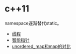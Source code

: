 # c++11

namespace逐渐替代static。

* [线程](thread.md)
* [智能指针](smart.pointer/readme.md)
* [unordered_map和map的对比](unordered.map.md)
